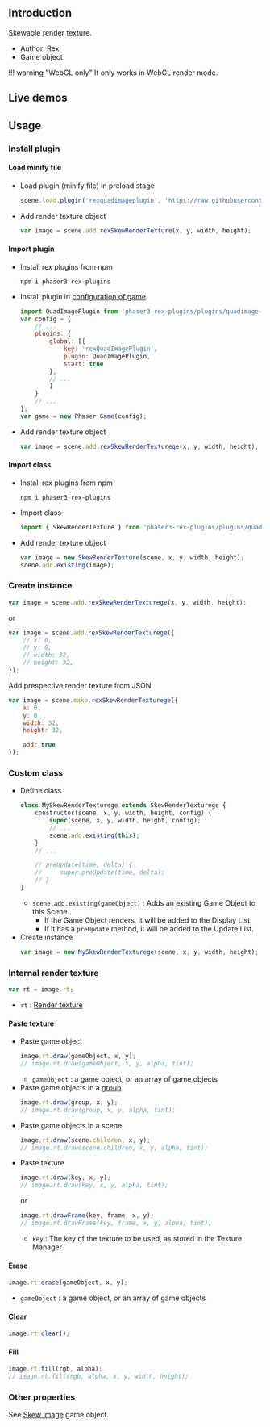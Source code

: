 ## Introduction

Skewable render texture.

- Author: Rex
- Game object

!!! warning "WebGL only"
    It only works in WebGL render mode.

## Live demos

## Usage

### Install plugin

#### Load minify file

- Load plugin (minify file) in preload stage
    ```javascript
    scene.load.plugin('rexquadimageplugin', 'https://raw.githubusercontent.com/rexrainbow/phaser3-rex-notes/master/dist/rexquadimageplugin.min.js', true);
    ```
- Add render texture object
    ```javascript
    var image = scene.add.rexSkewRenderTexture(x, y, width, height);
    ```

#### Import plugin

- Install rex plugins from npm
    ```
    npm i phaser3-rex-plugins
    ```
- Install plugin in [configuration of game](game.md#configuration)
    ```javascript
    import QuadImagePlugin from 'phaser3-rex-plugins/plugins/quadimage-plugin.js';
    var config = {
        // ...
        plugins: {
            global: [{
                key: 'rexQuadImagePlugin',
                plugin: QuadImagePlugin,
                start: true
            },
            // ...
            ]
        }
        // ...
    };
    var game = new Phaser.Game(config);
    ```
- Add render texture object
    ```javascript
    var image = scene.add.rexSkewRenderTexturege(x, y, width, height);
    ```

#### Import class

- Install rex plugins from npm
    ```
    npm i phaser3-rex-plugins
    ```
- Import class
    ```javascript
    import { SkewRenderTexture } from 'phaser3-rex-plugins/plugins/quadimage.js';
    ```
- Add render texture object
    ```javascript
    var image = new SkewRenderTexture(scene, x, y, width, height);
    scene.add.existing(image);
    ```

### Create instance

```javascript
var image = scene.add.rexSkewRenderTexturege(x, y, width, height);
```

or

```javascript
var image = scene.add.rexSkewRenderTexturege({
    // x: 0,
    // y: 0,
    // width: 32,
    // height: 32,
});
```

Add prespective render texture from JSON

```javascript
var image = scene.make.rexSkewRenderTexturege({
    x: 0,
    y: 0,    
    width: 32,
    height: 32,

    add: true
});
```

### Custom class

- Define class
    ```javascript
    class MySkewRenderTexturege extends SkewRenderTexturege {
        constructor(scene, x, y, width, height, config) {
            super(scene, x, y, width, height, config);
            // ...
            scene.add.existing(this);
        }
        // ...

        // preUpdate(time, delta) {
        //     super.preUpdate(time, delta);
        // }
    }
    ```
    - `scene.add.existing(gameObject)` : Adds an existing Game Object to this Scene.
        - If the Game Object renders, it will be added to the Display List.
        - If it has a `preUpdate` method, it will be added to the Update List.
- Create instance
    ```javascript
    var image = new MySkewRenderTexturege(scene, x, y, width, height);
    ```

### Internal render texture

```javascript
var rt = image.rt;
```

- `rt` : [Render texture](rendertexture.md)

#### Paste texture

- Paste game object
    ```javascript
    image.rt.draw(gameObject, x, y);
    // image.rt.draw(gameObject, x, y, alpha, tint);
    ```
   - `gameObject` : a game object, or an array of game objects
- Paste game objects in a [group](group.md)
    ```javascript
    image.rt.draw(group, x, y);
    // image.rt.draw(group, x, y, alpha, tint);
    ```
- Paste game objects in a scene
    ```javascript
    image.rt.draw(scene.children, x, y);
    // image.rt.draw(scene.children, x, y, alpha, tint);
    ```
- Paste texture
    ```javascript
    image.rt.draw(key, x, y);
    // image.rt.draw(key, x, y, alpha, tint);
    ```
    or
    ```javascript
    image.rt.drawFrame(key, frame, x, y);
    // image.rt.drawFrame(key, frame, x, y, alpha, tint);
    ```
    - `key` : The key of the texture to be used, as stored in the Texture Manager.

#### Erase

```javascript
image.rt.erase(gameObject, x, y);
```

- `gameObject` : a game object, or an array of game objects

#### Clear

```javascript
image.rt.clear();
```

#### Fill

```javascript
image.rt.fill(rgb, alpha);
// image.rt.fill(rgb, alpha, x, y, width, height);
```

### Other properties

See [Skew image](skew-image.md) game object.